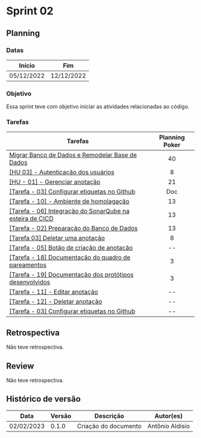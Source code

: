 # Sprint 02

## Planning

### Datas

| Início | Fim |
| :--:|:--:|
| 05/12/2022 | 12/12/2022 |


### Objetivo

Essa sprint teve com objetivo iniciar as atividades relacionadas ao código.

### Tarefas

| Tarefas | Planning Poker |
| -- |  :--: |
| [Migrar Banco de Dados e Remodelar Base de Dados](https://github.com/fga-eps-mds/2022-2-CAPJu-Doc/issues/136) | 40 |
| [[HU 03] - Autenticação dos usuários](https://github.com/fga-eps-mds/2022-2-CAPJu-Doc/issues/94) | 8 |
| [[HU - 01] - Gerenciar anotação](https://github.com/fga-eps-mds/2022-2-CAPJu-interface/issues/41) | 21 |
| [[Tarefa - 03] Configurar etiquetas no Github](https://github.com/fga-eps-mds/2022-2-CAPJu-Doc/issues/33) | Doc | 21 |
| [[Tarefa - 10] - Ambiente de homolagação](https://github.com/fga-eps-mds/2022-2-CAPJu-doc/issues/38) | 13 |
| [[Tarefa - 06] Integração do SonarQube na esteira de CICD](https://github.com/fga-eps-mds/2022-2-CAPJu-doc/issues/36) | 13 |
| [[Tarefa - 02] Preparação do Banco de Dados](https://github.com/fga-eps-mds/2022-2-CAPJu-Service/issues/5) | 13 |
| [[Tarefa 03] Deletar uma anotação](https://github.com/fga-eps-mds/2022-2-CAPJu-Interface/issues/43) | 8 |
| [[Tarefa - 05] Botão de criação de anotação](https://github.com/fga-eps-mds/2022-2-CAPJu-Interface/issues/44)| -- |
| [[Tarefa - 18] Documentação do quadro de pareamentos](https://github.com/fga-eps-mds/2022-2-CAPJu-doc/issues/62) | 3 |
| [[Tarefa - 19] Documentação dos protótipos desenvolvidos](https://github.com/fga-eps-mds/2022-2-CAPJu-doc/issues/63) | 3 |
| [[Tarefa - 11] - Editar anotação](https://github.com/fga-eps-mds/2022-2-CAPJu-service/issues/11)| -- |
| [[Tarefa - 12] - Deletar anotação](https://github.com/fga-eps-mds/2022-2-CAPJu-service/issues/12)| -- |
| [[Tarefa - 03] Configurar etiquetas no Github](https://github.com/fga-eps-mds/2022-2-CAPJu-doc/issues/33)| -- |


## Retrospectiva

Não teve retrospectiva.

## Review
Não teve retrospectiva.


## Histórico de versão

| Data | Versão | Descrição | Autor(es) |
| ---- | ------ | --------- | --------- |
| 02/02/2023 | 0.1.0 | Criação do documento | Antônio Aldísio |

